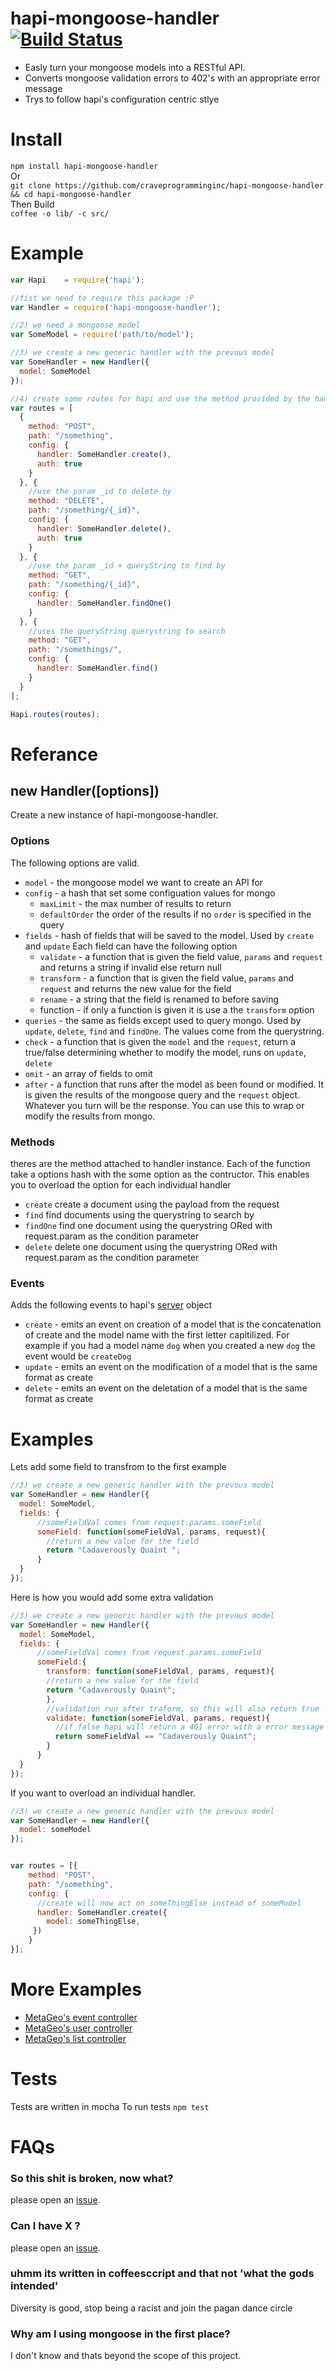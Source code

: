 hapi-mongoose-handler [![Build Status](https://travis-ci.org/craveprogramminginc/hapi-mongoose-handler.png?branch=master)](https://travis-ci.org/craveprogramminginc/hapi-mongoose-handler)
=====================

- Easly turn your mongoose models into a RESTful API. 
- Converts mongoose validation errors to 402's with an appropriate error message
- Trys to follow hapi's configuration centric stlye

Install
=======
`npm install hapi-mongoose-handler`  
Or  
`git clone https://github.com/craveprogramminginc/hapi-mongoose-handler && cd hapi-mongoose-handler`  
Then Build  
`coffee -o lib/ -c src/`


Example
=======

```javascript
var Hapi    = require('hapi');

//fist we need to require this package :P
var Handler = require('hapi-mongoose-handler');

//2) we need a mongoose model
var SomeModel = require('path/to/model');

//3) we create a new generic handler with the prevous model
var SomeHandler = new Handler({
  model: SomeModel
});

//4) create some routes for hapi and use the method provided by the handler we created
var routes = [
  {
    method: "POST",
    path: "/something",
    config: {
      handler: SomeHandler.create(),
      auth: true
    }
  }, {
    //use the param _id to delete by
    method: "DELETE",
    path: "/something/{_id}",
    config: {
      handler: SomeHandler.delete(),
      auth: true
    }
  }, {
    //use the param _id + queryString to find by
    method: "GET",
    path: "/something/{_id}",
    config: {
      handler: SomeHandler.findOne()
    }
  }, {
    //uses the queryString querystring to search
    method: "GET",
    path: "/somethings/",
    config: {
      handler: SomeHandler.find()
    }
  }
];

Hapi.routes(routes);
```

Referance
=========
## new Handler([options])
Create a new instance of hapi-mongoose-handler. 
### Options
The following options are valid.

- `model` - the mongoose model we want to create an API for
- `config` - a hash that set some configuation values for mongo
  - `maxLimit` - the max number of results to return
  - `defaultOrder` the order of the results if no `order` is specified in the query
- `fields` - hash of fields that will be saved to the model. Used by `create` and `update` Each field can have the following option
  - `validate` - a function that is given the field value, `params` and  `request` and returns a string if invalid else return null
  - `transform` - a function that is given the field value, `params` and  `request` and returns the new value for the field
  -  `rename` - a string that the field is renamed to before saving
  - function - if only a function is given it is use a the `transform` option
- `queries` - the same as fields except used to query mongo. Used by `update`, `delete`, `find` and `findOne`. The values come from the querystring.
- `check` - a function that is given the `model` and the `request`, return a true/false determining whether to modify the model, runs on `update`, `delete`  
- `omit` - an array of fields to omit
- `after` - a function that runs after the model as been found or modified. It is given the results of the mongoose query and the `request` object. Whatever you turn will be the response. You can use this to wrap or modify the results from mongo. 

### Methods
theres are the method attached to handler instance. Each of the function take a options hash with the some option as the contructor. This enables you to overload the option for each individual handler
- `create` create a document using the payload from the request
- `find` find documents using the querystring to search by
- `findOne` find one document using the querystring ORed with request.param as the condition parameter
- `delete` delete one  document using the querystring ORed with request.param as the condition parameter

### Events
Adds the following events to hapi's [server](https://github.com/spumko/hapi/blob/master/docs/Reference.md#hapiserver) object
- `create` - emits an event on creation of a model that is the concatenation of create and the model name with the first letter capitilized. For example if you had a model name `dog` when you created a new `dog` the event would be `createDog`
- `update` - emits an event on the modification of a model that is the same format as create
- `delete` - emits an event on the deletation of a model that is the same format as create

Examples
========

Lets add some field to transfrom to the first example

```javascript
//3) we create a new generic handler with the prevous model
var SomeHandler = new Handler({
  model: SomeModel,
  fields: {
      //someFieldVal comes from request.params.someField
      someField: function(someFieldVal, params, request){
        //return a new value for the field
        return "Cadaverously Quaint ";
      }
  }
});
```

Here is how you would add some extra validation
```javascript
//3) we create a new generic handler with the prevous model
var SomeHandler = new Handler({
  model: SomeModel,
  fields: {
      //someFieldVal comes from request.params.someField
      someField:{
        transform: function(someFieldVal, params, request){
        //return a new value for the field
        return "Cadaverously Quaint";
        },
        //validation run after traform, so this will also return true
        validate: function(someFieldVal, params, request){
          //if false hapi will return a 401 error with a error message for someField
          return someFieldVal == "Cadaverously Quaint";
        }
      }
  }
});
```

If you want to overload an individual handler.

```javascript
//3) we create a new generic handler with the prevous model
var SomeHandler = new Handler({
  model: someModel
});


var routes = [{
    method: "POST",
    path: "/something",
    config: {
      //create will now act on someThingElse instead of someModel 
      handler: SomeHandler.create({
        model: someThingElse,
     })
    }
}];
```

More Examples
=============
- [MetaGeo's event controller](https://github.com/craveprogramminginc/metageo-core/blob/master/controllers/eventController.coffee)
- [MetaGeo's user controller](https://github.com/craveprogramminginc/metageo-core/blob/master/controllers/userController.coffee)
- [MetaGeo's list controller](https://github.com/craveprogramminginc/metageo-core/blob/master/controllers/listController.coffee)


Tests
=====
Tests are written in mocha
To run tests `npm test`

FAQs
====
### So this shit is broken, now what?
please open an [issue](https://github.com/craveprogramminginc/hapi-mongoose-handler/issues).

### Can I have X ?
please open an [issue](https://github.com/craveprogramminginc/hapi-mongoose-handler/issues).

### uhmm its written in coffeesccript and that not 'what the gods intended'
Diversity is good, stop being a racist and join the pagan dance circle 

### Why am I using mongoose in the first place?
I don't know and thats beyond the scope of this project.
  
